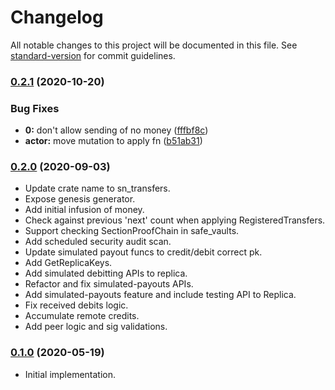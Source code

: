 # Changelog

All notable changes to this project will be documented in this file. See [standard-version](https://github.com/conventional-changelog/standard-version) for commit guidelines.

### [0.2.1](https://github.com/maidsafe/sn_transfers/compare/v0.2.0...v0.2.1) (2020-10-20)


### Bug Fixes

* **0:** don't allow sending of no money ([fffbf8c](https://github.com/maidsafe/sn_transfers/commit/fffbf8ca19debfcbf36a212e184a273ae4ba1830))
* **actor:** move mutation to apply fn ([b51ab31](https://github.com/maidsafe/sn_transfers/commit/b51ab31746af06241107de932f7bab236e004294))

### [0.2.0](https://github.com/maidsafe/sn_transfers/compare/v0.1.0...v0.2.0) (2020-09-03)

* Update crate name to sn_transfers.
* Expose genesis generator.
* Add initial infusion of money.
* Check against previous 'next' count when applying RegisteredTransfers.
* Support checking SectionProofChain in safe_vaults.
* Add scheduled security audit scan.
* Update simulated payout funcs to credit/debit correct pk.
* Add GetReplicaKeys.
* Add simulated debitting APIs to replica.
* Refactor and fix simulated-payouts APIs.
* Add simulated-payouts feature and include testing API to Replica.
* Fix received debits logic.
* Accumulate remote credits.
* Add peer logic and sig validations.

### [0.1.0](https://github.com/maidsafe/sn_transfers/compare/v0.1.0...v0.1.0) (2020-05-19)

* Initial implementation.
